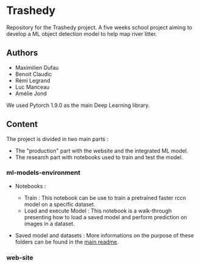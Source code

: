 # Trashedy

Repository for the Trashedy project. A five weeks school project aiming to develop a ML object detection model to help map river litter.

## Authors

- Maximilien Dufau
- Benoit Claudic
- Rémi Legrand
- Luc Manceau
- Amélie Jond

We used Pytorch 1.9.0 as the main Deep Learning library.

## Content

The project is divided in two main parts :

- The "production" part with the website and the integrated ML model.
- The research part with notebooks used to train and test the model.

### ml-models-environment

* Notebooks :
  * Train : This notebook can be use to train a pretrained faster rccn model on a specific dataset.
  * Load and execute Model : This notebook is a walk-through presenting how to load a saved model and perform prediction on images in a dataset.

* Saved model and datasets : More informations on the purpose of these folders can be found in the [main readme](https://github.com/Maxew42/ML).

### web-site

